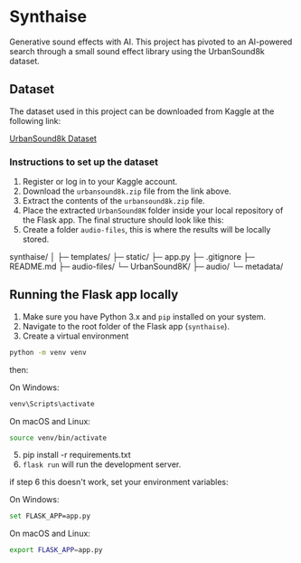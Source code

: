 # Synthaise

Generative sound effects with AI. This project has pivoted to an AI-powered search through a small sound effect library using the UrbanSound8k dataset.

## Dataset

The dataset used in this project can be downloaded from Kaggle at the following link:

[UrbanSound8k Dataset](https://www.kaggle.com/chrisfilo/urbansound8k)

### Instructions to set up the dataset

1. Register or log in to your Kaggle account.
2. Download the `urbansound8k.zip` file from the link above.
3. Extract the contents of the `urbansound8k.zip` file.
4. Place the extracted `UrbanSound8K` folder inside your local repository of the Flask app. The final structure should look like this:
5. Create a folder `audio-files`, this is where the results will be locally stored.

synthaise/
│
├─ templates/
├─ static/
├─ app.py
├─ .gitignore
├─ README.md
├─ audio-files/
└─ UrbanSound8K/
    ├─ audio/
    └─ metadata/

## Running the Flask app locally

1. Make sure you have Python 3.x and `pip` installed on your system.
2. Navigate to the root folder of the Flask app (`synthaise`).
3. Create a virtual environment

```bash
python -m venv venv
```

then:

On Windows:
```bash
venv\Scripts\activate
```

On macOS and Linux:
```bash
source venv/bin/activate

```

5. pip install -r requirements.txt
6. `flask run` will run the development server.

if step 6 this doesn't work, set your environment variables:

On Windows:
```bash
set FLASK_APP=app.py
```

On macOS and Linux:
```bash
export FLASK_APP=app.py
```
